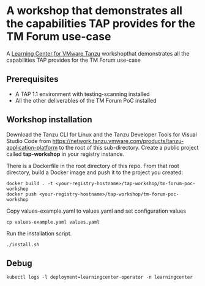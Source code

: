# A workshop that demonstrates all the capabilities TAP provides for the TM Forum use-case

A [Learning Center for VMware Tanzu](https://docs.vmware.com/en/Tanzu-Application-Platform/1.1/tap/GUID-learning-center-about.html) workshopthat demonstrates all the capabilities TAP provides for the TM Forum use-case

## Prerequisites

- A TAP 1.1 environment with testing-scanning installed
- All the other deliverables of the TM Forum PoC installed 

## Workshop installation
Download the Tanzu CLI for Linux and the Tanzu Developer Tools for Visual Studio Code from https://network.tanzu.vmware.com/products/tanzu-application-platform to the root of this sub-directory.
Create a public project called **tap-workshop** in your registry instance. 

There is a Dockerfile in the root directory of this repo. From that root directory, build a Docker image and push it to the project you created:
```
docker build . -t <your-registry-hostname>/tap-workshop/tm-forum-poc-workshop
docker push <your-registry-hostname>/tap-workshop/tm-forum-poc-workshop
```

Copy values-example.yaml to values.yaml and set configuration values
```
cp values-example.yaml values.yaml
```
Run the installation script.
```
./install.sh
```

## Debug
```
kubectl logs -l deployment=learningcenter-operator -n learningcenter
```